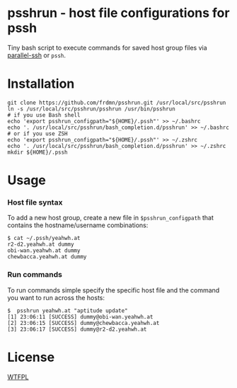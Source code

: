 psshrun - host file configurations for pssh  
===========================================

Tiny bash script to execute commands for saved host group files via [parallel-ssh](https://code.google.com/p/parallel-ssh/) or `pssh`.

# Installation

    git clone https://github.com/frdmn/psshrun.git /usr/local/src/psshrun
    ln -s /usr/local/src/psshrun/psshrun /usr/bin/psshrun
    # if you use Bash shell
    echo 'export psshrun_configpath="${HOME}/.pssh"' >> ~/.bashrc
    echo '. /usr/local/src/psshrun/bash_completion.d/psshrun' >> ~/.bashrc
    # or if you use ZSH
    echo 'export psshrun_configpath="${HOME}/.pssh"' >> ~/.zshrc
    echo '. /usr/local/src/psshrun/bash_completion.d/psshrun' >> ~/.zshrc
    mkdir ${HOME}/.pssh

# Usage

### Host file syntax

To add a new host group, create a new file in `$psshrun_configpath` that contains the hostname/username combinations:

    $ cat ~/.pssh/yeahwh.at
    r2-d2.yeahwh.at dummy
    obi-wan.yeahwh.at dummy
    chewbacca.yeahwh.at dummy

### Run commands

To run commands simple specify the specific host file and the command you want to run across the hosts:

    $  psshrun yeahwh.at "aptitude update"
    [1] 23:06:11 [SUCCESS] dummy@obi-wan.yeahwh.at
    [2] 23:06:15 [SUCCESS] dummy@chewbacca.yeahwh.at
    [3] 23:06:17 [SUCCESS] dummy@r2-d2.yeahwh.at

# License

[WTFPL](./LICENSE)
